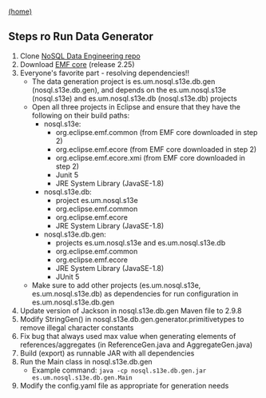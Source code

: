 [(home)](https://beqpolk1.github.io/csci-592-spring2022/)

## Steps ro Run Data Generator

1. Clone [NoSQL Data Engineering repo](https://github.com/catedrasaes-umu/NoSQLDataEngineering)
2. Download [EMF core](https://download.eclipse.org/modeling/emf/emf/builds/release/index.html) (release 2.25)
3. Everyone's favorite part - resolving dependencies!!
    * The data generation project is es.um.nosql.s13e.db.gen (nosql.s13e.db.gen), and depends on the es.um.nosql.s13e (nosql.s13e) and es.um.nosql.s13e.db (nosql.s13e.db) projects
    * Open all three projects in Eclipse and ensure that they have the following on their build paths:
        * nosql.s13e:
            * org.eclipse.emf.common (from EMF core downloaded in step 2)
            * org.eclipse.emf.ecore (from EMF core downloaded in step 2)
            * org.eclipse.emf.ecore.xmi (from EMF core downloaded in step 2)
            * Junit 5
            * JRE System Library (JavaSE-1.8)
        * nosql.s13e.db:
            * project es.um.nosql.s13e
            * org.eclipse.emf.common
            * org.eclipse.emf.ecore
            * JRE System Library (JavaSE-1.8) 
        * nosql.s13e.db.gen:
            * projects es.um.nosql.s13e and es.um.nosql.s13e.db
            * org.eclipse.emf.common
            * org.eclipse.emf.ecore
            * JRE System Library (JavaSE-1.8)
            * JUnit 5
    * Make sure to add other projects (es.um.nosql.s13e, es.um.nosql.s13e.db) as dependencies for run configuration in es.um.nosql.s13e.db.gen
4. Update version of Jackson in nosql.s13e.db.gen Maven file to 2.9.8
5. Modify StringGen() in nosql.s13e.db.gen.generator.primitivetypes to remove illegal character constants
6. Fix bug that always used max value when generating elements of references/aggregates (in ReferenceGen.java and AggregateGen.java)
7. Build (export) as runnable JAR with all dependencies
8. Run the Main class in nosql.s13e.db.gen
    * Example command: ``` java -cp nosql.s13e.db.gen.jar es.um.nosql.s13e.db.gen.Main ```
9. Modify the config.yaml file as appropriate for generation needs